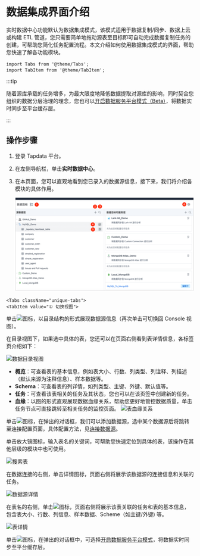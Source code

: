 # 数据集成界面介绍

实时数据中心功能默认为数据集成模式，该模式适用于数据复制/同步、数据上云或构建 ETL 管道，您只需要简单地拖动源表至目标即可自动完成数据复制任务的创建，可帮助您简化任务配置流程。本文介绍如何使用数据集成模式的界面，帮助您快速了解各功能模块。

```mdx-code-block
import Tabs from '@theme/Tabs';
import TabItem from '@theme/TabItem';
```

:::tip

随着源库承载的任务增多，为最大限度地降低数据提取对源库的影响，同时契合您组织的数据分层治理的理念，您也可以[开启数据服务平台模式（Beta）](../daas-mode/enable-daas-mode.md)，将数据实时同步至平台缓存层。

:::

## 操作步骤

1. 登录 Tapdata 平台。

2. 在左侧导航栏，单击**实时数据中心**。

3. 在本页面，您可以直观地看到您已录入的数据源信息，接下来，我们将介绍各模块的具体作用。

   ![数据集成模式界面](../../../images/etl_dashboard.png)

```mdx-code-block
<Tabs className="unique-tabs">
<TabItem value="① 切换视图">
```
单击![](/img/switch_icon.png)图标，以目录结构的形式展现数据源信息（再次单击可切换回 Console 视图）。

在目录视图下，如果选中具体的表，您还可以在页面右侧看到表详情信息，各标签页介绍如下：

![数据目录视图](/img/data_category_view.png)



* **概览**：可查看表的基本信息，例如表大小、行数、列类型、列注释、列描述（默认来源为注释信息）、样本数据等。
* **Schema**：可查看表的列详情，如列类型、主键、外键、默认值等。
* **任务**：可查看该表相关的任务及其状态，您也可以在该页签中创建新的任务。
* **血缘**：以图的形式直观展现数据血缘关系，帮助您更好地管控数据质量，单击任务节点可直接跳转至相关任务的监控页面。
  ![表血缘关系](/img/data_lineage.png)

</TabItem>

<TabItem value="② 添加数据源">

单击![](/img/add_icon.png)图标，在弹出的对话框，我们可以添加数据源，选中某个数据源后将跳转至连接配置页面，具体配置方法，见[连接数据源](../../connect-database/README.md)。

</TabItem>

<TabItem value="③ 搜索表">
单击放大镜图标，输入表名的关键词，可帮助您快速定位到具体的表，该操作在其他层级的模块中也可使用。

![搜索表](/img/search_table.png)

</TabItem>

<TabItem value="④ 数据源详情">
在数据连接的右侧，单击详情图标，页面右侧将展示该数据源的连接信息和关联的任务。

![数据源详情](/img/data_source_detail.png)
</TabItem>

<TabItem value="⑤ 表详情">

在表名的右侧，单击![](/img/detail_icon.png)图标，页面右侧将展示该表关联的任务和表的基本信息，包含表大小、行数、列信息、样本数据、Scheme（如主键/外键) 等。

![表详情](/img/table_detail.png)

</TabItem>

<TabItem value="⑥ 切换模式">

单击![](/img/setting_icon.png)图标，在弹出的对话框中，可选择[开启数据服务平台模式](../daas-mode/enable-daas-mode.md)，将数据实时同步至平台缓存层。

</TabItem>
</Tabs>